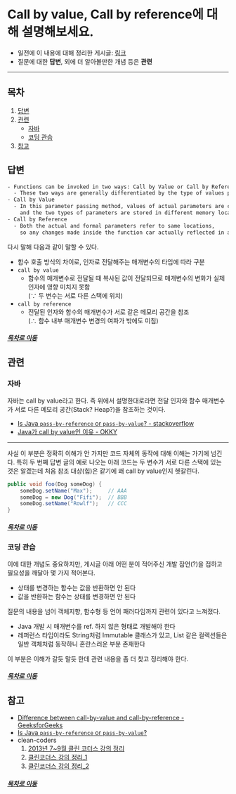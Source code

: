 Call by value, Call by reference에 대해 설명해보세요.
=====
* 일전에 이 내용에 대해 정리한 게시글: [링크](https://github.com/nara1030/ThisIsJava/blob/master/docs/%EB%B3%80%EC%88%98%EC%99%80%20%ED%83%80%EC%9E%85.md)
* 질문에 대한 **답변**, 외에 더 알아볼만한 개념 등은 **관련**
- - -
## 목차
1. [답변](#답변)
2. [관련](#관련)
	- [자바](#자바)
	- [코딩 관습](#코딩-관습)
3. [참고](#참고)

## 답변
```txt
- Functions can be invoked in two ways: Call by Value or Call by Reference.
  - These two ways are generally differentiated by the type of values passed to them as parameters.
- Call by Value
  - In this parameter passing method, values of actual parameters are copied to function's formal parameters
    and the two types of parameters are stored in different memory locations. 
- Call by Reference
  - Both the actual and formal parameters refer to same locations,
    so any changes made inside the function car actually reflected in actual parameters of caller.
```

다시 말해 다음과 같이 말할 수 있다.

- 함수 호출 방식의 차이로, 인자로 전달해주는 매개변수의 타입에 따라 구분
- `call by value`
	- 함수의 매개변수로 전달될 때 복사된 값이 전달되므로 매개변수의 변화가 실제 인자에 영향 미치지 못함  
	(∵ 두 변수는 서로 다른 스택에 위치)
- `call by reference`
	- 전달된 인자와 함수의 매개변수가 서로 같은 메모리 공간을 참조  
	(∴ 함수 내부 매개변수 변경의 여파가 밖에도 미침)

##### [목차로 이동](#목차)

## 관련
### 자바
자바는 call by value라고 한다. 즉 위에서 설명한대로라면 전달 인자와 함수 매개변수가 서로 다른 메모리 공간(Stack? Heap?)을 참조하는 것이다.

* [Is Java `pass-by-reference` or `pass-by-value`? - stackoverflow](https://stackoverflow.com/questions/40480/is-java-pass-by-reference-or-pass-by-value)
* [Java가 call by value인 이유 - OKKY](https://okky.kr/article/584557)

- - -
사실 이 부분은 정확히 이해가 안 가지만 코드 자체의 동작에 대해 이해는 가기에 넘긴다. 특히 두 번째 답변 글의 예로 나오는 아래 코드는 두 변수가 서로 다른 스택에 있는 것은 알겠는데 처음 참조 대상(힙)은 같기에 왜 call by value인지 헷갈린다.

```java
public void foo(Dog someDog) {
    someDog.setName("Max");     // AAA
    someDog = new Dog("Fifi");  // BBB
    someDog.setName("Rowlf");   // CCC
}
```

##### [목차로 이동](#목차)

### 코딩 관습
이에 대한 개념도 중요하지만, 게시글 아래 어떤 분이 적어주신 개발 잠언(?)을 접하고 필요성을 깨달아 몇 가지 적어본다.

- 상태를 변경하는 함수는 값을 반환하면 안 된다
- 값을 반환하는 함수는 상태를 변경하면 안 된다

질문의 내용을 넘어 객체지향, 함수형 등 언어 패러다임까지 관련이 있다고 느껴졌다.

- Java 개발 시 매개변수를 ref. 하지 않은 형태로 개발해야 한다
- 레퍼런스 타입이라도 String처럼 Immutable 클래스가 있고, List 같은 컬렉션들은 일반 객체처럼 동작하니 혼란스러운 부분 존재한다

이 부분은 이해가 갈듯 말듯 한데 관련 내용을 좀 더 찾고 정리해야 한다.

##### [목차로 이동](#목차)

## 참고
* [Difference between call-by-value and call-by-reference - GeeksforGeeks](https://www.geeksforgeeks.org/difference-between-call-by-value-and-call-by-reference/)
* [Is Java `pass-by-reference` or `pass-by-value`?](https://stackoverflow.com/questions/40480/is-java-pass-by-reference-or-pass-by-value)
* clean-coders
	1. [2013년 7~9월 클린 코더스 강의 정리](https://github.com/msbaek/clean-coders-2013)
	2. [클린코더스 강의 정리_1](https://yangbongsoo.gitbook.io/study/clean_coders)
	3. [클린코더스 강의 정리_2](https://github.com/jojoldu/review/blob/master/%EB%B0%B1%EB%AA%85%EC%84%9D_%ED%81%B4%EB%A6%B0%EC%BD%94%EB%8D%94%EC%8A%A4/README.md)

##### [목차로 이동](#목차)